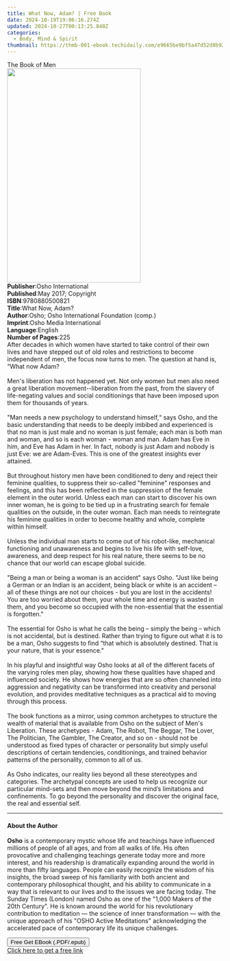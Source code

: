 ```yaml
---
title: What Now, Adam? | Free Book
date: 2024-10-19T19:06:16.274Z
updated: 2024-10-27T00:13:25.840Z
categories:
  - Body, Mind & Spirit
thumbnail: https://thmb-001-ebook.techidaily.com/e9665be9bf5a47d52d8b92435482dddda1d346310dc2574bab99d356010653c8.jpg
---
```

<main id="book-container">
  <div class="flex flex-col">
    <div class="book-brief flex-1 py-6 px-4 sm:p-6 md:py-10 md:px-8">
      <!-- brief-->
      <div class="book-brief-main">The Book of Men</div>
    </div>
    <div
      class="book-meta-info flex-1 grid gap-4 col-start-1 col-end-3 row-start-1 sm:mb-6 sm:grid-cols-4 lg:gap-6 lg:col-start-2 lg:row-end-6 lg:row-span-6 lg:mb-0"
    >
      <div
        class="book-meta-info-left place-content-center mt-4 p-4 text-sm leading-6 col-start-2 col-span-2 dark:text-slate-400"
      >
        <img
          class="w-full h-500 object-cover rounded-lg sm:h-255 sm:col-span-2 lg:col-span-full"
          src="https://img-001-ebook.techidaily.com/6a5dcd6e2929eb149a3c8d09e17e9f07420c9e21f66d8f0655e47cdaf2a1adc7.jpg"
          alt=""
          width="312"
          height="500"
        />
      </div>
      <div
        class="book-meta-info-right mt-2 col-start-1 row-start-2 col-span-3 self-center"
      >
        <!-- meta data  -->
        <div class="flex flex-col px-4 md:px-8">
          <div class="flex-1">
            <strong>Publisher</strong>:<span class="px-2"
              >Osho International</span
            >
          </div>
          <div class="flex-1">
            <strong>Published</strong>:<span class="px-2"
              >May 2017; Copyright</span
            >
          </div>
          <div class="flex-1">
            <strong>ISBN</strong>:<span class="px-2">9780880500821</span>
          </div>
          <div class="flex-1">
            <strong>Title</strong>:<span class="px-2">What Now, Adam?</span>
          </div>
          <div class="flex-1">
            <strong>Author</strong>:<span class="px-2"
              >Osho; Osho International Foundation (comp.)</span
            >
          </div>
          <div class="flex-1">
            <strong>Imprint</strong>:<span class="px-2"
              >Osho Media International</span
            >
          </div>
          <div class="flex-1">
            <strong>Language</strong>:<span class="px-2">English</span>
          </div>
          <div class="flex-1">
            <strong>Number of Pages</strong>:<span class="px-2">225</span>
          </div>
        </div>
      </div>
    </div>
    <div class="book-description flex-1 py-6 px-4 sm:p-6 md:py-10 md:px-8">
      <div class="book-description-main">
        <div accordion-content="" id="description">
          After decades in which women have started to take control of their own
          lives and have stepped out of old roles and restrictions to become
          independent of men, the focus now turns to men. The question at hand
          is, “What now Adam?<br /><br />Men's liberation has not happened yet.
          Not only women but men also need a great liberation
          movement--liberation from the past, from the slavery of life-negating
          values and social conditionings that have been imposed upon them for
          thousands of years.<br /><br />"Man needs a new psychology to
          understand himself,“ says Osho, and the basic understanding that needs
          to be deeply imbibed and experienced is that no man is just male and
          no woman is just female; each man is both man and woman, and so is
          each woman - woman and man. Adam has Eve in him, and Eve has Adam in
          her. In fact, nobody is just Adam and nobody is just Eve: we are
          Adam-Eves. This is one of the greatest insights ever attained.<br /><br />But
          throughout history men have been conditioned to deny and reject their
          feminine qualities, to suppress their so-called "feminine" responses
          and feelings, and this has been reflected in the suppression of the
          female element in the outer world. Unless each man can start to
          discover his own inner woman, he is going to be tied up in a
          frustrating search for female qualities on the outside, in the outer
          woman. Each man needs to reintegrate his feminine qualities in order
          to become healthy and whole, complete within himself.<br /><br />Unless
          the individual man starts to come out of his robot-like, mechanical
          functioning and unawareness and begins to live his life with
          self-love, awareness, and deep respect for his real nature, there
          seems to be no chance that our world can escape global suicide.<br /><br />"Being
          a man or being a woman is an accident" says Osho. "Just like being a
          German or an Indian is an accident, being black or white is an
          accident – all of these things are not our choices - but you are lost
          in the accidents! You are too worried about them, your whole time and
          energy is wasted in them, and you become so occupied with the
          non-essential that the essential is forgotten."<br /><br />The
          essential for Osho is what he calls the being – simply the being –
          which is not accidental, but is destined. Rather than trying to figure
          out what it is to be a man, Osho suggests to find “that which is
          absolutely destined. That is your nature, that is your essence.”<br /><br />In
          his playful and insightful way Osho looks at all of the different
          facets of the varying roles men play, showing how these qualities have
          shaped and influenced society. He shows how energies that are so often
          channeled into aggression and negativity can be transformed into
          creativity and personal evolution, and provides meditative techniques
          as a practical aid to moving through this process.<br /><br />The book
          functions as a mirror, using common archetypes to structure the wealth
          of material that is available from Osho on the subject of Men's
          Liberation. These archetypes - Adam, The Robot, The Beggar, The Lover,
          The Politician, The Gambler, The Creator, and so on - should not be
          understood as fixed types of character or personality but simply
          useful descriptions of certain tendencies, conditionings, and trained
          behavior patterns of the personality, common to all of us.<br /><br />As
          Osho indicates, our reality lies beyond all these stereotypes and
          categories. The archetypal concepts are used to help us recognize our
          particular mind-sets and then move beyond the mind’s limitations and
          confinements. To go beyond the personality and discover the original
          face, the real and essential self.
        </div>
        <div class="accordion-fader"></div>
      </div>
    </div>
    <div class="book-excerpts flex-1 py-6 px-4 sm:p-6 md:py-10 md:px-8">
      <!-- excerpts-->
      <div class="book-excerpts-main">
        <hr />
        <h4 class="placeholder placeholder-heading">
          <span>About the Author</span>
        </h4>
        <p>
          <strong>Osho</strong> is a contemporary mystic whose life and
          teachings have influenced millions of people of all ages, and from all
          walks of life. His often provocative and challenging teachings
          generate today more and more interest, and his readership is
          dramatically expanding around the world in more than fifty languages.
          People can easily recognize the wisdom of his insights, the broad
          sweep of his familiarity with both ancient and contemporary
          philosophical thought, and his ability to communicate in a way that is
          relevant to our lives and to the issues we are facing today. The
          Sunday Times (London) named Osho as one of the "1,000 Makers of the
          20th Century". He is known around the world for his revolutionary
          contribution to meditation — the science of inner transformation —
          with the unique approach of his "OSHO Active Meditations"
          acknowledging the accelerated pace of contemporary life its unique
          challenges.
        </p>
      </div>
    </div>
    <div
      class="book-about-author flex-1 py-6 px-4 sm:p-6 md:py-10 md:px-8"
    ></div>
    <div class="book-free-get flex-1 py-6 px-4 sm:p-6 md:py-10 md:px-8">
      <button
        id="btn-free-get"
        class="bg-blue-500 hover:bg-blue-700 text-white font-bold py-2 px-4 rounded"
      >
        Free Get EBook (.PDF/.epub)
      </button>
      <div id="countdown-display" class="px-2 text-lg mt-2"></div>
      <a
        id="free-link"
        class="hidden bg-blue-500 hover:bg-blue-700 text-white font-bold py-2 px-4 rounded"
        href="https://www.ebooks.com/en-us/book/96476516/what-now-adam/osho/"
        target="_blank"
        >Click here to get a free link</a
      >
    </div>
    <script>
      let countdownTime = 0;
      let countdownInterval = null;
      document
        .getElementById('btn-free-get')
        .addEventListener('click', startCountdown);
      function startCountdown() {
        countdownTime = new Date().getTime() + 60000 * 3;
        countdownInterval = setInterval(updateCountdown, 1000);
        document.getElementById('btn-free-get').disabled = true;
        document
          .getElementById('btn-free-get')
          .classList.add('bg-gray-500', 'cursor-not-allowed');
      }
      function updateCountdown() {
        let currentTime = new Date().getTime();
        let timeLeft = countdownTime - currentTime;
        let secondsLeft = Math.floor(timeLeft / 1000);
        document.getElementById('countdown-display').innerHTML =
          `Remaining time: ${secondsLeft} seconds.`;
        if (secondsLeft <= 0) {
          clearInterval(countdownInterval);
          document.getElementById('btn-free-get').classList.add('hidden');
          document.getElementById('free-link').classList.remove('hidden');
          document.getElementById('countdown-display').innerHTML = '';
        }
      }
    </script>
  </div>
</main>

<ins class="adsbygoogle"
      style="display:block"
      data-ad-client="ca-pub-7571918770474297"
      data-ad-slot="8358498916"
      data-ad-format="auto"
      data-full-width-responsive="true"></ins>
    